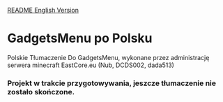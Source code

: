 [README English Version](https://github.com/eastcore/gadgetsmenu-pl/blob/master/README-EN.md)
# GadgetsMenu po Polsku
Polskie Tłumaczenie Do GadgetsMenu, wykonane przez administrację serwera minecraft EastCore.eu (Nub, DCDS002, dada513)
### Projekt w trakcie przygotowywania, jeszcze tłumaczenie nie zostało skończone.
